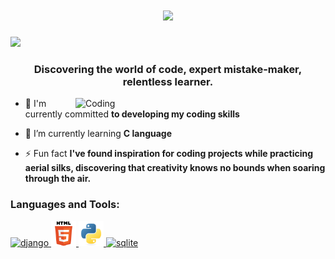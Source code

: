 <h1 align="center">
  <img src="https://readme-typing-svg.herokuapp.com/?font=Righteous&size=35&center=true&vCenter=true&width=500&height=70&duration=4000&lines=Hi+There!+👋;+I'm+Pam+Sanguna!";/>
</h1>
<img src="https://github.com/psangunna/psangunna/assets/155634961/9379ca94-9486-4f71-9f98-1d1e6d1ac632"/>
<h3 align="center">Discovering the world of code, expert mistake-maker, relentless learner.</h3>
<img align="right" alt= "Coding" width = "400" src="https://camo.githubusercontent.com/be66b11c0585e56d267f6ccdc74f3b7a1b771e8a50b9190d656d652b67f48617/68747470733a2f2f63646e2e6472696262626c652e636f6d2f75736572732f3333313236352f73637265656e73686f74732f323439383730302f616e612d642d736d616c6c2e676966"/>

- 🔭 I'm currently committed **to developing my coding skills**

- 🌱 I’m currently learning **C language**

- ⚡ Fun fact **I've found inspiration for coding projects while practicing aerial silks, discovering that creativity knows no bounds when soaring through the air.**

<h3 align="left">Languages and Tools:</h3>
<p align="left"> <a href="https://www.djangoproject.com/" target="_blank" rel="noreferrer"> <img src="https://cdn.worldvectorlogo.com/logos/django.svg" alt="django" width="40" height="40"/> </a> <a href="https://www.w3.org/html/" target="_blank" rel="noreferrer"> <img src="https://raw.githubusercontent.com/devicons/devicon/master/icons/html5/html5-original-wordmark.svg" alt="html5" width="40" height="40"/> </a> <a href="https://www.python.org" target="_blank" rel="noreferrer"> <img src="https://raw.githubusercontent.com/devicons/devicon/master/icons/python/python-original.svg" alt="python" width="40" height="40"/> </a> <a href="https://www.sqlite.org/" target="_blank" rel="noreferrer"> <img src="https://www.vectorlogo.zone/logos/sqlite/sqlite-icon.svg" alt="sqlite" width="40" height="40"/> </a> </p>
